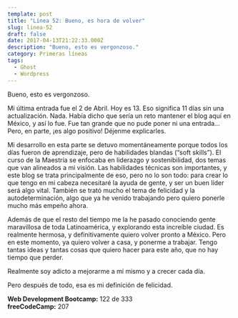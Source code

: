 ```yaml
---
template: post
title: "Línea 52: Bueno, es hora de volver"
slug: linea-52
draft: false
date: 2017-04-13T21:22:33.000Z
description: "Bueno, esto es vergonzoso."
category: Primeras líneas
tags:
  - Ghost
  - Wordpress
---
```

Bueno, esto es vergonzoso.

 Mi última entrada fue el 2 de Abril. Hoy es 13. Eso significa 11 días sin una actualización. Nada. Había dicho que sería un reto mantener el blog aquí en México, y así lo fue. Fue tan grande que no pude poner ni una entrada… Pero, en parte, ¡es algo positivo! Déjenme explicarles.

 Mi desarrollo en esta parte se detuvo momentáneamente porque todos los días fueron de aprendizaje, pero de habilidades blandas (“soft skills”). El curso de la Maestría se enfocaba en liderazgo y sostenibilidad, dos temas que van alineados a mi visión. Las habilidades técnicas son importantes, y este blog se trata principalmente de eso, pero no lo son todo: para crear lo que tengo en mi cabeza necesitaré la ayuda de gente, y ser un buen líder será algo vital. También se trató mucho el tema de felicidad y la autodeterminación, algo que ya he venido trabajando pero quiero ponerle mucho más empeño ahora.

 Además de que el resto del tiempo me la he pasado conociendo gente maravillosa de toda Latinoamérica, y explorando esta increíble ciudad. Es realmente hermosa, y definitivamente quiero volver pronto a México. Pero en este momento, ya quiero volver a casa, y ponerme a trabajar. Tengo tantas ideas y tantas cosas que quiero hacer para este año, que no hay tiempo que perder.

 Realmente soy adicto a mejorarme a mí mismo y a crecer cada día.

 Pero después de todo, esa es mi definición de felicidad.

 **Web Development Bootcamp:** 122 de 333  
 **freeCodeCamp:** 207

 